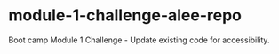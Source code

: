 # module-1-challenge-alee-repo
Boot camp Module 1 Challenge - Update existing code for accessibility.
